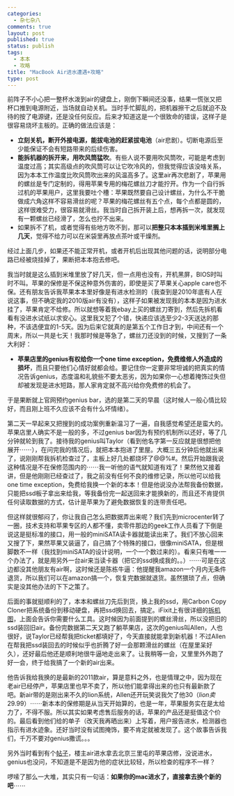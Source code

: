 ```yaml
--- 
categories: 
  - 杂七杂八
comments: true
layout: post
published: true
status: publish
tags: 
  - 本本
  - 攻略
title: "MacBook Air进水遭遇+攻略"
type: post
---
```

前阵子不小心把一整杯水泼到air的键盘上，刚倒下瞬间还没事，结果一慌张又把杯口推到电源附近，当场就自动关机。当时手忙脚乱的，把机器擦干之后就迫不及待的按了电源键，还是没任何反应。后来才知道这是一个很致命的错误，这样子是很容易烧坏主板的。正确的做法应该是：
<ul>
<li>
<strong>立刻关机，断开外接电源，能拔电池的赶紧拔电池</strong>（air悲剧）。切断电源后至少能保证不会有短路带来的后续伤害。</li>
	<li>
<strong>能拆机器的拆开来，用吹风筒猛吹</strong>。有些人说不要用吹风筒吹，可能是考虑到温度过高；其实高级点的吹风筒可以让它吹冷风的，但我觉得应该没啥关系，因为本本工作温度比吹风筒吹出来的风温高多了。这里air再次悲剧了，苹果用的螺丝是专门定制的，得用苹果专用的梅花螺丝刀才能拧开。作为一个自行拆过机的苹果用户，这里我要吐个槽：苹果既然要自己设计螺丝，为什么不干脆做成六角这样不容易滑丝的呢？苹果的梅花螺丝有五个点，每个点都是圆的，这样很难受力，很容易就滑丝。我当时自己拆开装上后，想再拆一次，就发现有一颗螺丝已经滑了，怎么也拧不出来。</li>
	<li>如果拆不了机，或者觉得有些地方吹不到，那可以<strong>把整只本本插到米堆里搁上几天</strong>，觉得不给力可以在米袋里再放点茶叶或干燥剂。</li>
</ul>
经过上面几步，如果还不能正常开机，或者开机后出现其他问题的话，说明部分电路已经被烧挂掉了，果断把本本抱去修吧。

我当时就是这么插到米堆里放了好几天，但一点用也没有，开机黑屏，BIOS时叫时不叫。苹果的保修是不保这种意外伤害的，即使是买了苹果关心apple care也不保。还有朋友告诉我苹果本本里好像是有进水检测的（我查到是2010年底有人在说这事，但不确定我的2010版air有没有），这样子如果被发现我的本本是因为进水挂了，苹果肯定不给修。所以就想等着我ebay上买的螺丝刀寄到，然后先拆机看看有没进水试纸以求安心。这里我又犯了个错，快递应该选至少2-3天送达的那种，不该选便宜的1-5天。因为后来它就真的是第五个工作日才到，中间还有一个周末，所以一共是七天！我那时候是等急了，螺丝刀还没到的时候，又搜到了一条大利好：
<ul>
<li>
<strong>苹果店里的genius有权给你一个one time exception，免费维修人外造成的损坏</strong>，而且只要他们心情好就都会给。要记住你一定要非常坦诚的把真实的情况告诉genius，态度温和礼貌些不要太恶劣，因为如果你一心想着掩饰过失但却被发现是进水短路，那人家肯定就不高兴给你免费修的机会了。</li>
</ul>
于是果断就上官网预约genius bar，选的是第二天的早晨（这时候人一般心情比较好，而且刚上班不久应该不会有什么坏情绪）。

第二天一早起来又把搜到的成功案例重新温习了一遍，自我感觉希望还是蛮大的。苹果店里人确实不是一般的多，不过genius bar因为有预约机制所以还好，等了几分钟就轮到我了。接待我的genius叫Taylor（看到他名字第一反应就是很想把他展开⋯⋯），在问完我的情况后，就把本本抱进了里屋。大概三五分钟后他就出来了，说刚刚帮我拆机检查过了，主板上好几处都烧坏了@$@%$%#。然后开始跟我说这种情况是不在保修范围内的⋯⋯我一听他的语气就知道有戏了！果然他又接着讲，但是他刚刚已经查过了，我之前没有任何不良的维修记录，所以他可以给我one time exception，免费给我换一个新的本本！但是他说没办法帮我备份数据，只能把ssd板子拿出来给我，等我备份完一起送回来才能换新的，而且还不肯提供任何读取数据的方式，估计是苹果为了避免数据恢复的连带责任吧。

但这样就很郁闷了，你让我自己怎么把数据弄出来呢？我们先到microcenter转了一圈，技术支持和苹果专区的人都不懂，卖零件那边的geek工作人员看了下倒是说这是挺标准的接口，用一般的miniSATA读卡器就能读出来了。我们不放心回来又搜了下，果然苹果又装逼了，自己搞了个特殊的接口，很像miniSATA，但是根脚数不一样（我找到miniSATA的设计说明，一个一个数过来的）。看来只有唯一一个办法了，就是用另外一台air来当读卡器（把它的ssd换成我的。。）⋯⋯可是在这边都没其他朋友有air啊，这时候还是陈栋牛逼：他提醒我amazon一个月内无条件退货，所以我们可以在amazon搞一个，恢复完数据就退货。虽然猥琐了点，但确实是没其他办法的下下之策了。

后面的事就挺顺利的了，本本和螺丝刀先后到货，换上我的ssd，用Carbon Copy Cloner把系统备份到移动硬盘，再把ssd换回去，搞定。iFixit上有很详细的<a title='MacBook Air 11" Model A1370 Teardown' href="http://www.ifixit.com/Teardown/MacBook-Air-11-Inch-Model-A1370-Teardown/3745/1" target="_blank">拆机图</a>，上面会告诉你需要什么工具。这时候因为前面提到的螺丝滑丝，所以没把旧的ssd装回旧air。备份完数据第二天又跑了躺苹果店，这次的genius叫Allen，人也很好，说Taylor已经帮我把ticket都填好了，今天直接就能拿到新机器！不过Allen在帮我把ssd装回去的时候似乎也折腾了好一会那颗滑丝的螺丝（在屋里呆好久），还好最后他还是顺利地很牛逼地走出来了。让我稍等一会，又里里外外跑了好一会，终于给我搞了一个新的air出来。

他告诉我给我换的是最新的2011款air，算是意料之外，也是情理之中，因为现在老air已经停产，苹果店里也早不卖了，所以他们能拿得出来的也只有最新款了吧。新air带的是刚出来不久的lion系统，Allen还开玩笑说我欠了他$30（lion卖$29.99）⋯⋯新本本的保修期是从当天开始算的，也是一年，苹果服务实在是太给力了，不得不服。所以其实如果考虑售后服务的话，苹果的产品还是挺值这个价的。最后看到他们给的单子（改天我再晒出来）上写着，用户报告进水，检测器也指示有进水迹象。还好当时没有试图掩饰，要不肯定就被发现了。这个故事告诉我们，千万不要对genius撒谎。。。

另外当时看到有个<a title="macbook air进水了 ，机子已经修好了！！[附三里屯apple store维修经过]" href="http://bbs.weiphone.com/read-htm-tid-2750399.html" target="_blank">帖子</a>，楼主air进水拿去北京三里屯的苹果店修，没说进水，genius也没问，不知道是不是因为他的症状比较轻，所以检查的程序不一样？

啰嗦了那么一大堆，其实只有一句话：<strong>如果你的mac进水了，直接拿去换个新的吧</strong>⋯⋯
